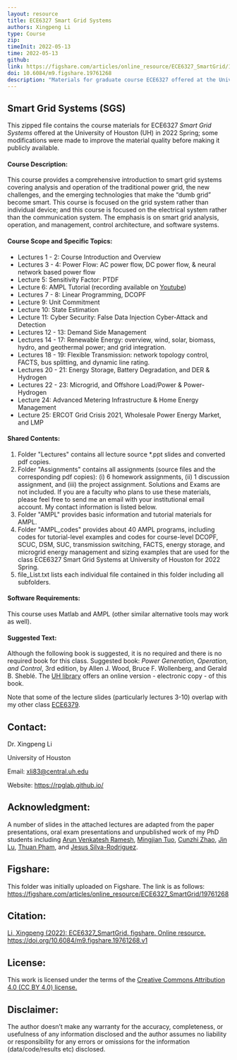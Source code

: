 ```yaml
---
layout: resource
title: ECE6327 Smart Grid Systems
authors: Xingpeng Li
type: Course
zip: 
timeInit: 2022-05-13
time: 2022-05-13
github:
link: https://figshare.com/articles/online_resource/ECE6327_SmartGrid/19761268
doi: 10.6084/m9.figshare.19761268
description: "Materials for graduate course ECE6327 offered at the University of Houston in 2022 Spring; some modifications were made to improve the material quality"
---
```



## Smart Grid Systems (SGS)
This zipped file contains the course materials for ECE6327 *Smart Grid Systems* offered at the University of Houston (UH) in 2022 Spring; some modifications were made to improve the material quality before making it publicly available. 


#### Course Description:
This course provides a comprehensive introduction to smart grid systems covering analysis and operation of the traditional power grid, the new challenges, and the emerging technologies that make the “dumb grid” become smart. This course is focused on the grid system rather than individual device; and this course is focused on the electrical system rather than the communication system. The emphasis is on smart grid analysis, operation, and management, control architecture, and software systems.


#### Course Scope and Specific Topics:
* Lectures 1 - 2:   Course Introduction and Overview
* Lectures 3 - 4:   Power Flow: AC power flow, DC power flow, & neural network based power flow
* Lecture 5:        Sensitivity Factor: PTDF
* Lecture 6:        AMPL Tutorial (recording available on <a class="" target="_blank" href="https://www.youtube.com/watch?v=fQXqZeEAknM">Youtube</a>)
* Lectures 7 - 8:   Linear Programming, DCOPF
* Lecture 9:        Unit Commitment
* Lecture 10:       State Estimation
* Lecture 11:       Cyber Security: False Data Injection Cyber-Attack and Detection
* Lectures 12 - 13: Demand Side Management
* Lectures 14 - 17: Renewable Energy: overview, wind, solar, biomass, hydro, and geothermal power; and grid integration.
* Lectures 18 - 19: Flexible Transmission: network topology control, FACTS, bus splitting, and dynamic line rating.
* Lectures 20 - 21: Energy Storage, Battery Degradation, and DER & Hydrogen
* Lectures 22 - 23: Microgrid, and Offshore Load/Power & Power-Hydrogen
* Lecture 24:       Advanced Metering Infrastructure & Home Energy Management
* Lecture 25:       ERCOT Grid Crisis 2021, Wholesale Power Energy Market, and LMP


#### Shared Contents:
1. Folder "Lectures" contains all lecture source \*.ppt slides and converted pdf copies.
2. Folder "Assignments" contains all assignments (source files and the corresponding pdf copies): (i) 6 homework assignments, (ii) 1 discussion assignment, and (iii) the project assignment. Solutions and Exams are not included. If you are a faculty who plans to use these materials, please feel free to send me an email with your institutional email account. My contact information is listed below.
3. Folder "AMPL" provides basic information and tutorial materials for AMPL.
4. Folder "AMPL_codes" provides about 40 AMPL programs, including codes for tutorial-level examples and codes for course-level DCOPF, SCUC, DSM, SUC, transmission switching, FACTS, energy storage, and microgrid energy management and sizing examples that are used for the class ECE6327 Smart Grid Systems at University of Houston for 2022 Spring.
5. file_List.txt lists each individual file contained in this folder including all subfolders.


#### Software Requirements:
This course uses Matlab and AMPL (other similar alternative tools may work as well).


#### Suggested Text:
Although the following book is suggested, it is no required and there is no required book for this class. Suggested book: *Power Generation, Operation, and Control*, 3rd edition, by Allen J. Wood, Bruce F. Wollenberg, and Gerald B. Sheblé. The <a class="" target="_blank" href="https://libraries.uh.edu/"> UH library</a> offers an online version - electronic copy - of this book. 

Note that some of the lecture slides (particularly lectures 3-10) overlap with my other class <a class="" target="_blank" href="/resources/ECE6379-PSOM/">ECE6379</a>.


## Contact:
Dr. Xingpeng Li

University of Houston

Email: xli83@central.uh.edu

Website: https://rpglab.github.io/


## Acknowledgment:
A number of slides in the attached lectures are adapted from the paper presentations, oral exam presentations and unpublished work of my PhD students including <a class="off" href="/people/Arun-Venkatesh-Ramesh/">Arun Venkatesh Ramesh</a>, <a class="off" href="/people/Mingjian-Tuo/">Mingjian Tuo</a>, <a class="off" href="/people/Cunzhi-Zhao/">Cunzhi Zhao</a>, <a class="off" href="/people/Jin-Lu/">Jin Lu</a>, <a class="off" href="/people/Thuan-Pham/">Thuan Pham</a>, and <a class="off" href="/people/Jesus-SilvaRodriguez/">Jesus Silva-Rodriguez</a>.


## Figshare:
This folder was initially uploaded on Figshare. The link is as follows:
<a class="off" href="https://figshare.com/articles/online_resource/ECE6327_SmartGrid/19761268"  target="_blank">https://figshare.com/articles/online_resource/ECE6327_SmartGrid/19761268</a>


## Citation:
<a class="off" href="https://doi.org/10.6084/m9.figshare.19761268.v1"  target="_blank">Li, Xingpeng (2022): ECE6327_SmartGrid. figshare. Online resource. https://doi.org/10.6084/m9.figshare.19761268.v1</a>


## License:
This work is licensed under the terms of the <a class="off" href="https://creativecommons.org/licenses/by/4.0/"  target="_blank">Creative Commons Attribution 4.0 (CC BY 4.0) license.</a>


## Disclaimer:
The author doesn’t make any warranty for the accuracy, completeness, or usefulness of any information disclosed and the author assumes no liability or responsibility for any errors or omissions for the information (data/code/results etc) disclosed.

